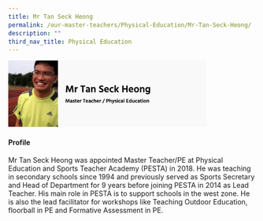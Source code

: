 ```yaml
---
title: Mr Tan Seck Heong
permalink: /our-master-teachers/Physical-Education/Mr-Tan-Seck-Heong/
description: ""
third_nav_title: Physical Education
---
```

<img src="/images/mt41.png" style="width:80%">

#### Profile

Mr Tan Seck Heong was appointed Master Teacher/PE at Physical Education and Sports Teacher Academy (PESTA) in 2018. He was teaching in secondary schools since 1994 and previously served as Sports Secretary and Head of Department for 9 years before joining PESTA in 2014 as Lead Teacher. His main role in PESTA is to support schools in the west zone. He is also the lead facilitator for workshops like Teaching Outdoor Education, floorball in PE and Formative Assessment in PE.